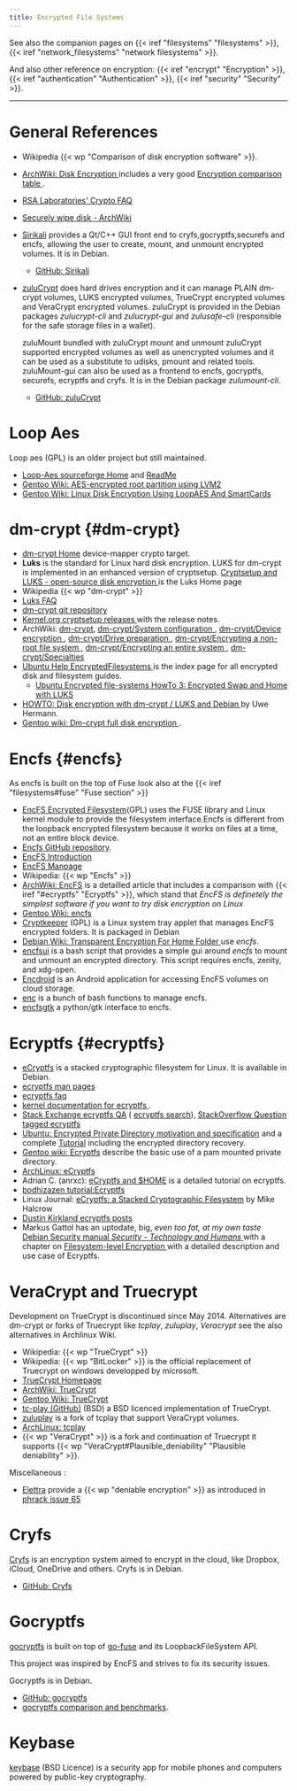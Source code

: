 ```yaml
---
title: Encrypted File Systems
---
```


See also the companion pages on
{{< iref "filesystems" "filesystems" >}},
{{< iref "network_filesystems" "network filesystems" >}}.

And also other reference on encryption:
{{< iref "encrypt" "Encryption" >}},
{{< iref "authentication" "Authentication" >}},
{{< iref "security" "Security" >}}.

----

# General References
-   Wikipedia {{< wp "Comparison of disk encryption software" >}}.
-   [ArchWiki: Disk Encryption
    ](https://wiki.archlinux.org/index.php/Disk_Encryption)
    includes a very good
    [Encryption comparison table
    ](https://wiki.archlinux.org/index.php/Disk_Encryption#Comparison_table).
-   [RSA Laboratories' Crypto FAQ
    ](http://www.rsasecurity.com/rsalabs/node.asp?id=2152)
-   [Securely wipe disk - ArchWiki
    ](https://wiki.archlinux.org/index.php/Securely_wipe_disk)

-   [Sirikali](https://mhogomchungu.github.io/sirikali/)
    provides a Qt/C++ GUI front end to cryfs,gocryptfs,securefs and
    encfs, allowing the user to create, mount, and unmount encrypted
    volumes. It is in Debian.
    -   [GitHub: Sirikali](https://github.com/mhogomchungu/sirikali)
-   [zuluCrypt](https://mhogomchungu.github.io/zuluCrypt/)
    does hard drives encryption and it can manage PLAIN dm-crypt
    volumes, LUKS encrypted volumes, TrueCrypt encrypted volumes and
    VeraCrypt encrypted volumes. zuluCrypt is provided in the Debian
    packages _zulucrypt-cli_ and _zulucrypt-gui_ and
    _zulusafe-cli_ (responsible for the safe storage files in a wallet).

    zuluMount bundled with zuluCrypt mount and unmount zuluCrypt
    supported encrypted volumes as well as unencrypted volumes
    and it can be used as a substitute to udisks, pmount and related
    tools. zuluMount-gui can also be used as a frontend to encfs,
    gocryptfs, securefs, ecryptfs and cryfs. It is in the Debian package
    _zulumount-cli_.
    -   [GitHub: zuluCrypt](https://github.com/mhogomchungu/zuluCrypt)

# Loop Aes
 Loop aes (GPL) is an older project but still maintained.

-   [Loop-Aes sourceforge Home](http://loop-aes.sourceforge.net/)
    and [ReadMe](http://loop-aes.sourceforge.net/loop-AES.README)
-   [Gentoo Wiki:  AES-encrypted root partition using LVM2
    ](http://gentoo-en.vfose.ru/wiki/AES-encrypted_root_partition_using_LVM2)
-   [Gentoo Wiki: Linux Disk Encryption Using LoopAES And SmartCards
    ](http://gentoo-en.vfose.ru/wiki/Linux_Disk_Encryption_Using_LoopAES_And_SmartCards)

# dm-crypt {#dm-crypt}
-   [dm-crypt Home](https://gitlab.com/cryptsetup/cryptsetup/wikis/DMCrypt)
    device-mapper crypto target.
-   __Luks__ is the
    standard for Linux hard disk encryption. LUKS for dm-crypt
    is implemented in an enhanced version of cryptsetup.
    [Cryptsetup and LUKS - open-source disk encryption
    ](https://gitlab.com/cryptsetup/cryptsetup)
    is the Luks Home page
-   Wikipedia  {{< wp "dm-crypt" >}}
-   [Luks FAQ
    ](https://gitlab.com/cryptsetup/cryptsetup/wikis/FrequentlyAskedQuestions)
-   [dm-crypt git repository
    ](https://git.kernel.org/cgit/utils/cryptsetup/cryptsetup.git/)
-   [Kernel.org cryptsetup releases
    ](https://www.kernel.org/pub/linux/utils/cryptsetup/)
    with  the release notes.
-   ArchWiki:
    [dm-crypt](https://wiki.archlinux.org/index.php/Dm-crypt),
    [dm-crypt/System configuration
    ](https://wiki.archlinux.org/index.php/Dm-crypt/System_configuration),
    [dm-crypt/Device encryption
    ](https://wiki.archlinux.org/index.php/Dm-crypt/Device_encryption),
    [dm-crypt/Drive preparation
    ](https://wiki.archlinux.org/index.php/Dm-crypt/Drive_preparation),
    [dm-crypt/Encrypting a non-root file system
    ](https://wiki.archlinux.org/index.php/Dm-crypt/Encrypting_a_non-root_file_system),
    [dm-crypt/Encrypting an entire system
    ](https://wiki.archlinux.org/index.php/Dm-crypt/Encrypting_an_entire_system),
    [dm-crypt/Specialties
    ](https://wiki.archlinux.org/index.php/Dm-crypt/Specialties)
-   [Ubuntu Help EncryptedFilesystems
    ](https://help.ubuntu.com/community/EncryptedFilesystems)
    is the index page for all encrypted disk and filesystem guides.
    -   [Ubuntu Encrypted file-systems HowTo 3: Encrypted Swap and Home with LUKS
        ](https://wiki.ubuntu.com/EncryptedFilesystemHowto3)
-   [HOWTO: Disk encryption with dm-crypt / LUKS and Debian
    ](http://www.hermann-uwe.de/blog/howto-disk-encryption-with-dm-crypt-luks-and-debian)
    by Uwe Hermann.
-   [Gentoo wiki: Dm-crypt full disk encryption
    ](https://wiki.gentoo.org/wiki/Dm-crypt_full_disk_encryption).



# Encfs {#encfs}

As encfs is built on the top of Fuse look also at the
{{< iref "filesystems#fuse" "Fuse section" >}}

-   [EncFS Encrypted Filesystem](https://vgough.github.io/encfs/)(GPL) uses
    the FUSE library and Linux kernel module to provide the filesystem
    interface.Encfs is different from the loopback encrypted filesystem
    because it works on files at a time, not an entire block device.
-   [Encfs GitHub repository](https://github.com/vgough/encfs).
-   [EncFS Introduction
    ](https://sites.google.com/a/arg0.net/www/encfs)
-   [EncFS Manpage
    ](https://github.com/vgough/encfs/blob/master/encfs/encfs.pod)
-   Wikipedia: {{< wp "Encfs" >}}
-   [ArchWiki: EncFS](https://wiki.archlinux.org/index.php/EncFS)
    is a detailled article that
    includes a comparison with
    {{< iref "#ecryptfs" "Ecryptfs" >}}, which stand that
    _EncFS is definetely the simplest software
    if you want to try disk encryption on Linux_
-   [Gentoo Wiki: encfs](https://wiki.gentoo.org/wiki/Encfs)
-   [Cryptkeeper](http://tom.noflag.org.uk/cryptkeeper.html) (GPL)
    is a Linux system tray applet that manages EncFS encrypted folders.
    It is packaged in Debian
-   [Debian Wiki: Transparent Encryption For Home Folder
    ](https://wiki.debian.org/TransparentEncryptionForHomeFolder)
    use _encfs_.
-   [encfsui](https://github.com/bulletmark/encfsui) is a bash script
    that provides a simple gui around _encfs_ to mount and unmount an
    encrypted directory. This script requires encfs, zenity, and
    xdg-open.
-   [Encdroid](https://github.com/mrpdaemon/encdroid)
    is an Android application for accessing EncFS volumes on cloud
    storage.
-   [enc](https://github.com/erlcash/enc) is a bunch of bash functions
    to manage encfs.
-   [encfsgtk](https://github.com/wolfprogrammer/encfsgtk)
    a python/gtk interface to encfs.

# Ecryptfs {#ecryptfs}

-   [eCryptfs](http://ecryptfs.org/)
    is a stacked cryptographic filesystem for Linux. It is available in Debian.
-   [ecryptfs man pages](http://ecryptfs.org/documentation.html)
-   [ecryptfs faq](http://ksouedu.com/doc/ecryptfs-utils/ecryptfs-faq.html)
-   [kernel documentation for ecryptfs
    ](https://www.kernel.org/doc/Documentation/filesystems/ecryptfs.txt).
-   [Stack Exchange ecryptfs QA](http://stackexchange.com/filters/33360/ecryptfs) (
    [ecryptfs search](http://stackexchange.com/search?q=ecryptfs)),
    [StackOverflow Question tagged ecryptfs
    ](http://stackoverflow.com/questions/tagged/ecryptfs)
-   [Ubuntu: Encrypted Private Directory motivation and specification](https://wiki.ubuntu.com/EncryptedPrivateDirectory) and a complete
    [Tutorial](https://help.ubuntu.com/community/EncryptedPrivateDirectory)
    including the encrypted directory recovery.
-   [Gentoo wiki: Ecryptfs](https://wiki.gentoo.org/wiki/Ecryptfs)
    describe the basic use of a pam mounted private directory.
-   [ArchLinux: eCryptfs](https://wiki.archlinux.org/index.php/eCryptfs)
-   Adrian C. (anrxc): [eCryptfs and $HOME](http://sysphere.org/~anrxc/j/articles/ecryptfs/index.html)
    is a detailed tutorial on ecryptfs.
-   [bodhizazen tutorial:Ecryptfs](http://bodhizazen.net/Tutorials/Ecryptfs)
-   Linux Journal: [eCryptfs: a Stacked Cryptographic Filesystem](http://www.linuxjournal.com/article/9400) by Mike Halcrow
-   [Dustin Kirkland ecryptfs posts](http://dustinkirkland.wordpress.com/category/ecryptfs/)
-   Markus Gattol has an uptodate,  big, _even too fat, at my own taste_
    [Debian Security manual _Security - Technology and Humans_
    ](http://www.markus-gattol.name/ws/debian_security.html)
    with a chapter on
    [Filesystem-level Encryption
    ](http://www.markus-gattol.name/ws/debian_security.html#filesystem-level_encryption)
    with a detailed description and use case of Ecryptfs.

# VeraCrypt and Truecrypt
Development on TrueCrypt is discontinued since May 2014.
Alternatives are dm-crypt or forks of Truecrypt like _tcplay_,
_zuluplay_, _Veracrypt_  see the also alternatives in Archlinux Wiki.

-   Wikipedia: {{< wp "TrueCrypt" >}}
-   Wikipedia: {{< wp "BitLocker" >}} is the official replacement of Truecrypt
    on windows developped by microsoft.
-   [TrueCrypt Homepage](http://www.truecrypt.org/)
-   [ArchWiki: TrueCrypt](https://wiki.archlinux.org/index.php/TrueCrypt)
-   [Gentoo Wiki:  TrueCrypt](http://en.gentoo-wiki.com/wiki/TrueCrypt)
-   [tc-play (GitHub)](https://github.com/bwalex/tc-play) (BSD)
    a BSD licenced implementation of TrueCrypt.
-   [zuluplay](https://github.com/mhogomchungu/zuluplay)
    is a fork of tcplay that support VeraCrypt volumes.
-   [ArchLinux: tcplay](https://wiki.archlinux.org/index.php/Tcplay)
-   {{< wp "VeraCrypt" >}} is a fork and continuation of Truecrypt it supports
    {{< wp "VeraCrypt#Plausible_deniability"  "Plausible deniability" >}}.

Miscellaneous
:

-   [Elettra](http://www.winstonsmith.info/julia/elettra/)
    provide a {{< wp "deniable encryption" >}} as introduced in
    [phrack issue 65](http://www.phrack.org/issues.html?issue=65)

# Cryfs
[Cryfs](https://www.cryfs.org/) is an encryption system aimed to
encrypt in the cloud, like Dropbox, iCloud, OneDrive and others.
Cryfs is in Debian.

-   [GitHub: Cryfs](https://github.com/cryfs/cryfs)


# Gocryptfs

[gocryptfs](https://nuetzlich.net/gocryptfs/) is built on top of
[go-fuse](https://github.com/hanwen/go-fuse)
and its LoopbackFileSystem API.

This project was inspired by EncFS and strives to fix its security issues.

Gocryptfs is in Debian.

-   [GitHub: gocryptfs](https://github.com/rfjakob/gocryptfs)
-   [gocryptfs comparison and benchmarks](https://nuetzlich.net/gocryptfs/comparison/).

# Keybase
<a name="keybase">[keybase](https://keybase.io/) (BSD Licence)
is a security app for mobile phones and computers powered by
public-key cryptography.


<!-- Local Variables: -->
<!-- mode: markdown -->
<!-- ispell-local-dictionary: "english" -->
<!-- End: -->
